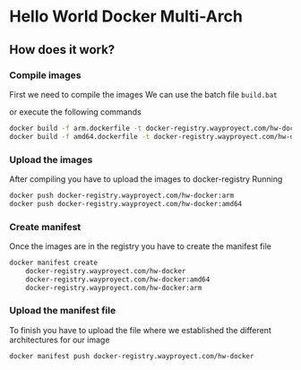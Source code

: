 # Hello World Docker Multi-Arch

## How does it work?
### Compile images
First we need to compile the images
We can use the batch file ```build.bat```

or execute the following commands
```sh
docker build -f arm.dockerfile -t docker-registry.wayproyect.com/hw-docker:arm .
docker build -f amd64.dockerfile -t docker-registry.wayproyect.com/hw-docker:amd64 .
```
### Upload the images
After compiling you have to upload the images to docker-registry
Running

```sh
docker push docker-registry.wayproyect.com/hw-docker:arm
docker push docker-registry.wayproyect.com/hw-docker:amd64
```

### Create manifest
Once the images are in the registry you have to create the manifest file

```sh
docker manifest create
    docker-registry.wayproyect.com/hw-docker
    docker-registry.wayproyect.com/hw-docker:amd64
    docker-registry.wayproyect.com/hw-docker:arm
```
### Upload the manifest file
To finish you have to upload the file where we established the different architectures for our image

```sh
docker manifest push docker-registry.wayproyect.com/hw-docker
```

